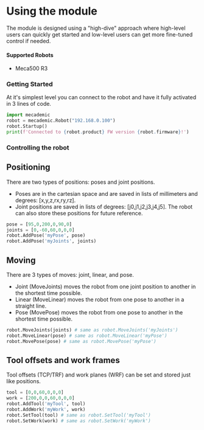 # Using the module

The module is designed using a "high-dive" approach where high-level users can quickly get started and low-level users can get more fine-tuned control if needed.

#### Supported Robots

 * Meca500 R3

### Getting Started

At it's simplest level you can connect to the robot and have it fully activated in 3 lines of code.

```py
import mecademic
robot = mecademic.Robot("192.168.0.100")
robot.Startup()
print(f'Connected to {robot.product} FW version {robot.firmware}!')
```

### Controlling the robot

## Positioning

There are two types of positions: poses and joint positions.
* Poses are in the cartesian space and are saved in lists of millimeters and degrees: \[x,y,z,rx,ry,rz].
* Joint positions are saved in lists of degrees: \[j0,j1,j2,j3,j4,j5].
The robot can also store these positions for future reference.

```py
pose = [95,0,200,0,90,0]
joints = [0,-60,60,0,0,0]
robot.AddPose('myPose', pose)
robot.AddPose('myJoints', joints)
```

## Moving

There are 3 types of moves: joint, linear, and pose.
* Joint (MoveJoints) moves the robot from one joint position to another in the shortest time possible.
* Linear (MoveLinear) moves the robot from one pose to another in a straight line.
* Pose (MovePose) moves the robot from one pose to another in the shortest time possible.

```py
robot.MoveJoints(joints) # same as robot.MoveJoints('myJoints')
robot.MoveLinear(pose) # same as robot.MoveLinear('myPose')
robot.MovePose(pose) # same as robot.MovePose('myPose')
```

## Tool offsets and work frames

Tool offsets (TCP/TRF) and work planes (WRF) can be set and stored just like positions.

```py
tool = [0,0,60,0,0,0]
work = [200,0,0,60,0,0,0]
robot.AddTool('myTool', tool)
robot.AddWork('myWork', work)
robot.SetTool(tool) # same as robot.SetTool('myTool')
robot.SetWork(work) # same as robot.SetWork('myWork')
```
